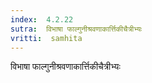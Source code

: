 ```yaml
---
index:  4.2.22
sutra:  विभाषा फाल्गुनीश्रवणाकार्त्तिकीचैत्रीभ्यः
vritti:  samhita 
---
```


विभाषा फाल्गुनीश्रवणाकार्त्तिकीचैत्रीभ्यः

